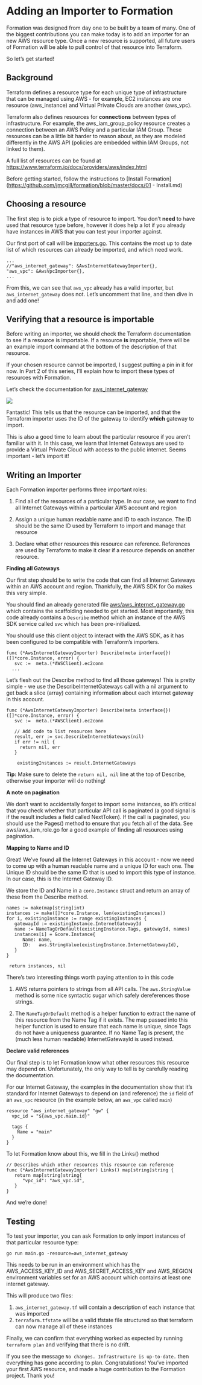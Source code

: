 # Adding an Importer to Formation
Formation was designed from day one to be built by a team of many. One of the biggest contributions you can make today is to add an importer for an new AWS resource type. Once a new resource is supported, all future users of Formation will be able to pull control of that resource into Terraform.

So let’s get started!


## Background

Terraform defines a resource type for each unique type of infrastructure that can be managed using AWS - for example, EC2 instances are one resource (aws_instance) and Virtual Private Clouds are another (aws_vpc).

Terraform also defines resources for **connections** between types of infrastructure. For example, the aws_iam_group_policy resource creates a connection between an AWS Policy and a particular IAM Group. These resources can be a little bit harder to reason about, as they are modeled differently in the AWS API (policies are embedded within IAM Groups, not linked to them).

A full list of resources can be found at https://www.terraform.io/docs/providers/aws/index.html

Before getting started, follow the instructions to [Install Formation](https://github.com/jmcgill/formation/blob/master/docs/01 - Install.md)

## Choosing a resource

The first step is to pick a type of resource to import. You don’t **need** to have used that resource type before, however it does help a lot if you already have instances in AWS that you can test your importer against.

Our first port of call will be [importers.go](https://github.com/jmcgill/formation/blob/master/aws/importers.go). This contains the most up to date list of which resources can already be imported, and which need work.


    ...
    //"aws_internet_gateway": &AwsInternetGatewayImporter{},
    "aws_vpc": &AwsVpcImporter{},
    ...

From this, we can see that `aws_vpc` already has a valid importer, but `aws_internet_gateway` does not. Let’s uncomment that line, and then dive in and add one!

## Verifying that a resource is importable

Before writing an importer, we should check the Terraform documentation to see if a resource is importable. If a resource **is** importable, there will be an example import command at the bottom of the description of that resource.

If your chosen resource cannot be imported, I suggest putting a pin in it for now. In Part 2 of this series, I’ll explain how to import these types of resources with Formation.

Let’s check the documentation for [aws_internet_gateway](https://www.terraform.io/docs/providers/aws/r/internet_gateway.html)
[](https://www.terraform.io/docs/providers/aws/r/vpc.html)

![](https://d2mxuefqeaa7sj.cloudfront.net/s_BCCB2C5B095C39A59FA68CBA375AEFF10F7BF56D0785A2F544597C845E80B61D_1514906563490_Screen+Shot+2018-01-02+at+10.21.52+AM.png)


Fantastic! This tells us that the resource can be imported, and that the Terraform importer uses the ID of the gateway to identify **which** gateway to import.

This is also a good time to learn about the particular resource if you aren’t familiar with it. In this case, we learn that Internet Gateways are used to provide a Virtual Private Cloud with access to the public internet. Seems important - let’s import it!

## Writing an Importer

Each Formation importer performs three important roles:


1. Find all of the resources of a particular type. In our case, we want to find all Internet Gateways within a particular AWS account and region


2. Assign a unique human readable name and ID to each instance. The ID should be the same ID used by Terraform to import and manage that resource


3. Declare what other resources this resource can reference. References are used by Terraform to make it clear if a resource depends on another resource.

**Finding all Gateways**

Our first step should be to write the code that can find all Internet Gateways within an AWS account and region. Thankfully, the AWS SDK for Go makes this very simple.

You should find an already generated file [aws/aws_internet_gateway.go](https://github.com/jmcgill/formation/blob/master/aws/aws_internet_gateway.go) which contains the scaffolding needed to get started.  Most importantly, this code already contains a `Describe` method which an instance of the AWS SDK service called `svc` which has been pre-initialized.

You should use this client object to interact with the AWS SDK, as it has been configured to be compatible with Terraform’s importers.


    func (*AwsInternetGatewayImporter) Describe(meta interface{}) ([]*core.Instance, error) {
       svc :=  meta.(*AWSClient).ec2conn
      ...

Let’s flesh out the Describe method to find all those gateways! This is pretty simple - we use the DescribeInternetGateways call with a nil argument to get back a slice (array) containing information about each internet gateway in this account.


    func (*AwsInternetGatewayImporter) Describe(meta interface{}) ([]*core.Instance, error) {
       svc :=  meta.(*AWSClient).ec2conn

       // Add code to list resources here
       result, err := svc.DescribeInternetGateways(nil)
       if err != nil {
         return nil, err
       }

        existingInstances := result.InternetGateways

**Tip:** Make sure to delete the `return nil, nil` line at the top of Describe, otherwise your importer will do nothing!

**A note on pagination**

We don’t want to accidentally forget to import some instances, so it’s critical that you check whether that particular API call is paginated (a good signal is if the result includes a field called NextToken). If the call is paginated, you should use the Pages() method to ensure that you fetch all of the data. See aws/aws_iam_role.go for a good example of finding all resources using pagination.

**Mapping to Name and ID**

Great! We’ve found all the Internet Gateways in this account - now we need to come up with a human readable name and a unique ID for each one. The Unique ID should be the same ID that is used to import this type of instance. In our case, this is the Internet Gateway ID.

We store the ID and Name in a `core.Instance`  struct and return an array of these from the Describe method.


    names := make(map[string]int)
    instances := make([]*core.Instance, len(existingInstances))
    for i, existingInstance := range existingInstances {
       gatewayId := existingInstance.InternetGatewayId
       name := NameTagOrDefault(existingInstance.Tags, gatewayId, names)
       instances[i] = &core.Instance{
          Name: name,
          ID:   aws.StringValue(existingInstance.InternetGatewayId),
       }
    }

     return instances, nil

There’s two interesting things worth paying attention to in this code


1. AWS returns pointers to strings from all API calls. The `aws.StringValue` method is some nice syntactic sugar which safely dereferences those strings.


2. The `NameTagOrDefault` method is a helper function to extract the name of this resource from the Name Tag if it exists. The map passed into this helper function is used to ensure that each name is unique, since Tags do not have a uniqueness guarantee. If no Name Tag is present, the (much less human readable) InternetGatewayId is used instead.

**Declare valid references**

Our final step is to let Formation know what other resources this resource may depend on. Unfortunately, the only way to tell is by carefully reading the documentation.

For our Internet Gateway, the examples in the documentation show that it’s standard for Internet Gateways to depend on (and reference) the `id` field of an `aws_vpc` resource (in the example below, an `aws_vpc` called `main`)


    resource "aws_internet_gateway" "gw" {
      vpc_id = "${aws_vpc.main.id}"

      tags {
        Name = "main"
      }
    }

To let Formation know about this, we fill in the Links() method


    // Describes which other resources this resource can reference
    func (*AwsInternetGatewayImporter) Links() map[string]string {
       return map[string]string{
          "vpc_id": "aws_vpc.id",
       }
    }

And we’re done!

## Testing

To test your importer, you can ask Formation to only import instances of that particular resource type:


    go run main.go -resource=aws_internet_gateway

This needs to be run in an environment which has the AWS_ACCESS_KEY_ID and AWS_SECRET_ACCESS_KEY and AWS_REGION environment variables set for an AWS account which contains at least one internet gateway.

This will produce two files:


1. `aws_internet_gateway.tf` will contain a description of each instance that was imported
2. `terraform.tfstate` will be a valid tfstate file structured so that terraform can now manage all of these instances

Finally, we can confirm that everything worked as expected by running `terraform plan` and verifying that there is no drift.

If you see the message `No changes. Infrastructure is up-to-date.` then everything has gone according to plan. Congratulations! You’ve imported your first AWS resource, and made a huge contribution to the Formation project. Thank you!

